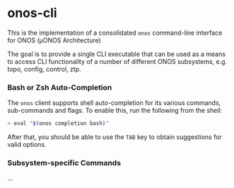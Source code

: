 # onos-cli
This is the implementation of a consolidated `onos` command-line interface for ONOS (µONOS Architecture)

The goal is to provide a single CLI executable that can be used as a means to access CLI functionality
of a number of different ONOS subsystems, e.g. topo, config, control, ztp.

### Bash or Zsh Auto-Completion
The `onos` client supports shell auto-completion for its various
commands, sub-commands and flags. To enable this, run the following from the shell:
```bash
> eval "$(onos completion bash)"
```
After that, you should be able to use the `TAB` key to obtain suggestions for 
valid options.

### Subsystem-specific Commands
... 


